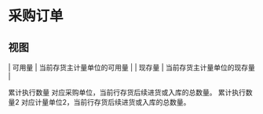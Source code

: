 # 采购订单

## 视图

| 可用量	        | 当前存货主计量单位的可用量  |
| 现存量	        | 当前存货主计量单位的现存量  |

累计执行数量	对应采购单位，当前行存货后续进货或入库的总数量。
累计执行数量2	对应计量单位2，当前行存货后续进货或入库的总数量。
